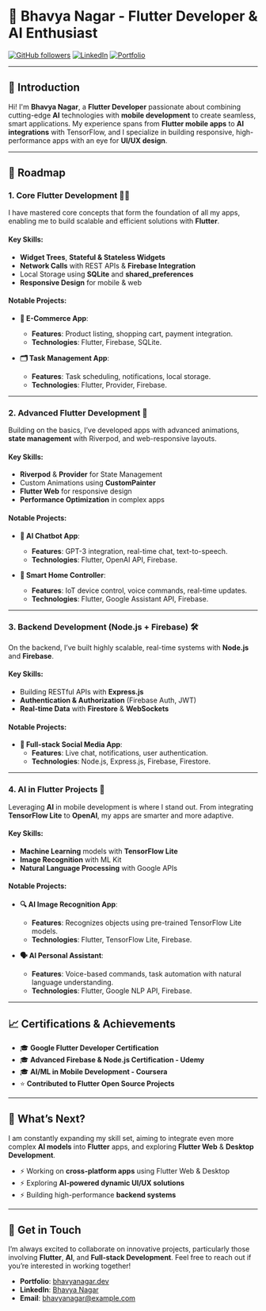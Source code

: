 # 🌟 Bhavya Nagar - Flutter Developer & AI Enthusiast

[![GitHub followers](https://img.shields.io/github/followers/bhavyanagar?style=social)](https://github.com/bhavyanagar)
[![LinkedIn](https://img.shields.io/badge/LinkedIn-Bhavya%20Nagar-blue)](https://www.linkedin.com/in/bhavyanagar/)
[![Portfolio](https://img.shields.io/badge/Portfolio-bhavyanagar.dev-orange)](https://bhavyanagar.dev)

---

## 📜 **Introduction**

Hi! I'm **Bhavya Nagar**, a **Flutter Developer** passionate about combining cutting-edge **AI** technologies with **mobile development** to create seamless, smart applications. My experience spans from **Flutter mobile apps** to **AI integrations** with TensorFlow, and I specialize in building responsive, high-performance apps with an eye for **UI/UX design**.

---

## 🎯 **Roadmap**

### 1. **Core Flutter Development** 🧑‍💻

I have mastered core concepts that form the foundation of all my apps, enabling me to build scalable and efficient solutions with **Flutter**.

#### Key Skills:
- **Widget Trees**, **Stateful & Stateless Widgets**
- **Network Calls** with REST APIs & **Firebase Integration**
- Local Storage using **SQLite** and **shared_preferences**
- **Responsive Design** for mobile & web

#### Notable Projects:
- **🛒 E-Commerce App**:
  - **Features**: Product listing, shopping cart, payment integration.
  - **Technologies**: Flutter, Firebase, SQLite.
  
- **🗂️ Task Management App**:
  - **Features**: Task scheduling, notifications, local storage.
  - **Technologies**: Flutter, Provider, Firebase.

---

### 2. **Advanced Flutter Development** 🚀

Building on the basics, I’ve developed apps with advanced animations, **state management** with Riverpod, and web-responsive layouts.

#### Key Skills:
- **Riverpod** & **Provider** for State Management
- Custom Animations using **CustomPainter**
- **Flutter Web** for responsive design
- **Performance Optimization** in complex apps

#### Notable Projects:
- **🤖 AI Chatbot App**:
  - **Features**: GPT-3 integration, real-time chat, text-to-speech.
  - **Technologies**: Flutter, OpenAI API, Firebase.
  
- **📱 Smart Home Controller**:
  - **Features**: IoT device control, voice commands, real-time updates.
  - **Technologies**: Flutter, Google Assistant API, Firebase.

---

### 3. **Backend Development (Node.js + Firebase)** 🛠️

On the backend, I’ve built highly scalable, real-time systems with **Node.js** and **Firebase**.

#### Key Skills:
- Building RESTful APIs with **Express.js**
- **Authentication & Authorization** (Firebase Auth, JWT)
- **Real-time Data** with **Firestore** & **WebSockets**

#### Notable Projects:
- **📝 Full-stack Social Media App**:
  - **Features**: Live chat, notifications, user authentication.
  - **Technologies**: Node.js, Express.js, Firebase, Firestore.

---

### 4. **AI in Flutter Projects** 🤖

Leveraging **AI** in mobile development is where I stand out. From integrating **TensorFlow Lite** to **OpenAI**, my apps are smarter and more adaptive.

#### Key Skills:
- **Machine Learning** models with **TensorFlow Lite**
- **Image Recognition** with ML Kit
- **Natural Language Processing** with Google APIs

#### Notable Projects:
- **🔍 AI Image Recognition App**:
  - **Features**: Recognizes objects using pre-trained TensorFlow Lite models.
  - **Technologies**: Flutter, TensorFlow Lite, Firebase.
  
- **🗣️ AI Personal Assistant**:
  - **Features**: Voice-based commands, task automation with natural language understanding.
  - **Technologies**: Flutter, Google NLP API, Firebase.

---

## 📈 **Certifications & Achievements**

- 🎓 **Google Flutter Developer Certification**
- 🎓 **Advanced Firebase & Node.js Certification - Udemy**
- 🎓 **AI/ML in Mobile Development - Coursera**
- ⭐ **Contributed to Flutter Open Source Projects**

---

## 🌟 **What’s Next?**

I am constantly expanding my skill set, aiming to integrate even more complex **AI models** into **Flutter** apps, and exploring **Flutter Web** & **Desktop Development**.

- ⚡️ Working on **cross-platform apps** using Flutter Web & Desktop
- ⚡️ Exploring **AI-powered dynamic UI/UX solutions**
- ⚡️ Building high-performance **backend systems**

---

## 💬 **Get in Touch**

I’m always excited to collaborate on innovative projects, particularly those involving **Flutter**, **AI**, and **Full-stack Development**. Feel free to reach out if you’re interested in working together!

- **Portfolio**: [bhavyanagar.dev](https://bhavyanagar.dev)
- **LinkedIn**: [Bhavya Nagar](https://www.linkedin.com/in/bhavyanagar/)
- **Email**: bhavyanagar@example.com
